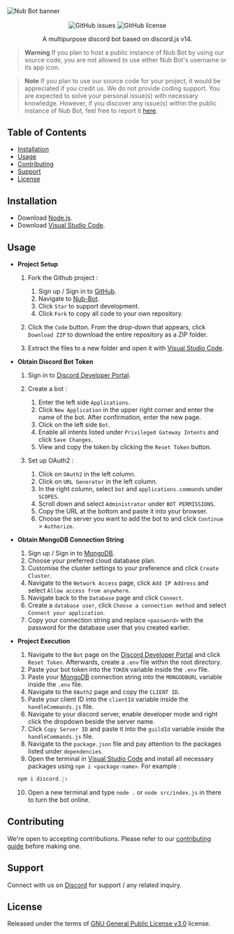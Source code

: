 <img align="center" alt="Nub Bot banner" src="https://cdn.discordapp.com/attachments/1042013863886999602/1121271560855097374/Text.png">

<p align="center">
<img align="center" alt="GitHub issues" src="https://img.shields.io/github/issues/thelegendev/Nub-Bot?style=for-the-badge"> 
<img align="center" alt="GitHub license" src="https://img.shields.io/github/license/thelegendev/Nub-Bot?style=for-the-badge">
</p>

<p align="center">
A multipurpose discord bot based on discord.js v14.
</p>

> **Warning**
> If you plan to host a public instance of Nub Bot by using our source code, you are not allowed to use either Nub Bot's username or its app icon.

> **Note**
> If you plan to use our source code for your project, it would be appreciated if you credit us.
> We do not provide coding support. You are expected to solve your personal issue(s) with necessary knowledge. However, if you discover any issue(s) within the public instance of Nub Bot, feel free to report it [here](https://github.com/thelegendev/Nub-Bot/issues).

## Table of Contents
- [Installation](#installation)
- [Usage](#usage)
- [Contributing](#contributing)
- [Support](#support)
- [License](#license)

## Installation
- Download [Node.js](https://docs.npmjs.com/downloading-and-installing-node-js-and-npm).
- Download [Visual Studio Code](https://code.visualstudio.com/download).

## Usage
- **Project Setup**

    1. Fork the Github project :
       1. Sign up / Sign in to [GitHub](https://github.com/).
       2. Navigate to [Nub-Bot](https://github.com/thelegendev/Nub-Bot).
       3. Click `Star` to support development.
       4. Click `Fork` to copy all code to your own repository.
   
    2. Click the `Code` button. From the drop-down that appears, click `Download ZIP` to download the entire repository as a ZIP folder.

    3. Extract the files to a new folder and open it with [Visual Studio Code](https://code.visualstudio.com/download).


- **Obtain Discord Bot Token**

    1. Sign in to [Discord Developer Portal](https://discord.com/developers/applications).

    2. Create a bot :
        1. Enter the left side `Applications`.
        2. Click `New Application` in the upper right corner and enter the name of the bot. After confirmation, enter the new page.
        3. Click on the left side `Bot`.
        4. Enable all intents listed under `Privileged Gateway Intents` and click `Save Changes`.
        5. View and copy the token by clicking the `Reset Token` button.
   
    3. Set up OAuth2 :
        1. Click on `OAuth2` in the left column.
        2. Click on `URL Generator` in the left column.
        3. In the right column, select `bot` and `applications.commands` under `SCOPES`.
        4. Scroll down and select `Administrator` under `BOT PERMISSIONS`.
        5. Copy the URL at the bottom and paste it into your browser.
        6. Choose the server you want to add the bot to and click `Continue` > `Authorize`.


- **Obtain MongoDB Connection String**

    1. Sign up / Sign in to [MongoDB](https://www.mongodb.com).
    2. Choose your preferred cloud database plan.
    3. Customise the cluster settings to your preference and click `Create Cluster`.
    4. Navigate to the `Network Access` page, click `Add IP Address` and select `Allow access from anywhere`.
    5. Navigate back to the `Database` page and click `Connect`.
    6. Create a `database user`, click `Choose a connection method` and select `Connect your application`.
    7. Copy your connection string and replace `<password>` with the password for the database user that you created earlier.


- **Project Execution**

    1. Navigate to the `Bot` page on the [Discord Developer Portal](https://discord.com/developers/applications) and click `Reset Token`. Afterwards, create a `.env` file within the root directory.
    2. Paste your bot token into the `TOKEN` variable inside the `.env` file.
    3. Paste your [MongoDB](https://www.mongodb.com) connection string into the `MONGODBURL` variable inside the `.env` file.
    4. Navigate to the `OAuth2` page and copy the `CLIENT ID`. 
    5. Paste your client ID into the `clientId` variable inside the `handleCommands.js` file.
    6. Navigate to your discord server, enable developer mode and right click the dropdown beside the server name. 
    7. Click `Copy Server ID` and paste it into the `guildId` variable inside the `handleCommands.js` file.
    8. Navigate to the `package.json` file and pay attention to the packages listed under `dependencies`.
    9. Open the terminal in [Visual Studio Code](https://code.visualstudio.com/download) and install all necessary packages using `npm i <package-name>`. 
    For example :
    ```js
    npm i discord.js
    ```
    10. Open a new terminal and type `node .` or `node src/index.js` in there to turn the bot online.
        
## Contributing
We're open to accepting contributions. Please refer to our [contributing guide](https://github.com/thelegendev/Nub-Bot/blob/main/CONTRIBUTING.md) before making one.

## Support
Connect with us on [Discord](https://discord.gg/URZnqtEbsQ) for support / any related inquiry.

## License
Released under the terms of [GNU General Public License v3.0](https://github.com/thelegendev/Nub-Bot/blob/main/LICENSE) license.
